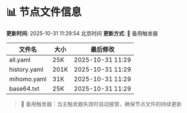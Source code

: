 # 📊 节点文件信息

**更新时间**: 2025-10-31 11:29:54 北京时间
**更新方式**: 🔄 备用触发器

| 文件名 | 大小 | 最后修改 |
|--------|------|----------|
| all.yaml | 25K | 2025-10-31 11:29 |
| history.yaml | 201K | 2025-10-31 11:29 |
| mihomo.yaml | 31K | 2025-10-31 11:29 |
| base64.txt | 25K | 2025-10-31 11:29 |

> 🔄 备用触发器：当主触发器失效时自动接管，确保节点文件的持续更新
